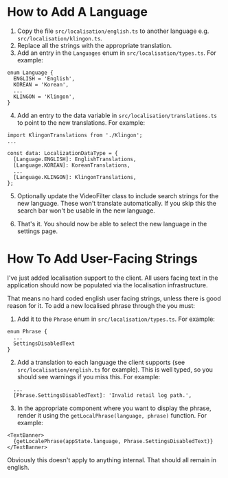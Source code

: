 # How to Add A Language
1. Copy the file `src/localisation/english.ts` to another language e.g. `src/localisation/klingon.ts`.
2. Replace all the strings with the appropriate translation.
3. Add an entry in the `Languages` enum in `src/localisation/types.ts`. For example:

```
enum Language {
  ENGLISH = 'English',
  KOREAN = 'Korean',
  ...
  KLINGON = 'Klingon',
}
```
4. Add an entry to the data variable in `src/localisation/translations.ts` to point to the new translations. For example:

```
import KlingonTranslations from './Klingon';
...

const data: LocalizationDataType = {
  [Language.ENGLISH]: EnglishTranslations,
  [Language.KOREAN]: KoreanTranslations,
  ...
  [Language.KLINGON]: KlingonTranslations,
};
```
5. Optionally update the VideoFilter class to include search strings for the new language. These won't translate automatically. If you skip this the search bar won't be usable in the new language.

6. That's it. You should now be able to select the new language in the settings page.

# How To Add User-Facing Strings 
I've just added localisation support to the client. All users facing text in the application should now be populated via the localisation infrastructure. 

That means no hard coded english user facing strings, unless there is good reason for it. To add a new localised phrase through the you must:
1. Add it to the `Phrase` enum in `src/localisation/types.ts`. For example:
```
enum Phrase {
  ...
  SettingsDisabledText
}
```
2. Add a translation to each language the client supports (see `src/localisation/english.ts` for example). This is well typed, so you should see warnings if you miss this. For example:
```
  ...
  [Phrase.SettingsDisabledText]: 'Invalid retail log path.',
```

3. In the appropriate component where you want to display the phrase, render it using the `getLocalPhrase(language, phrase)` function. For example:
```
<TextBanner>
  {getLocalePhrase(appState.language, Phrase.SettingsDisabledText)}
</TextBanner>
```
Obviously this doesn't apply to anything internal. That should all remain in english.